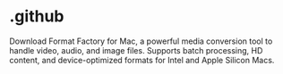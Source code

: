 # .github
Download Format Factory for Mac, a powerful media conversion tool to handle video, audio, and image files. Supports batch processing, HD content, and device-optimized formats for Intel and Apple Silicon Macs.
